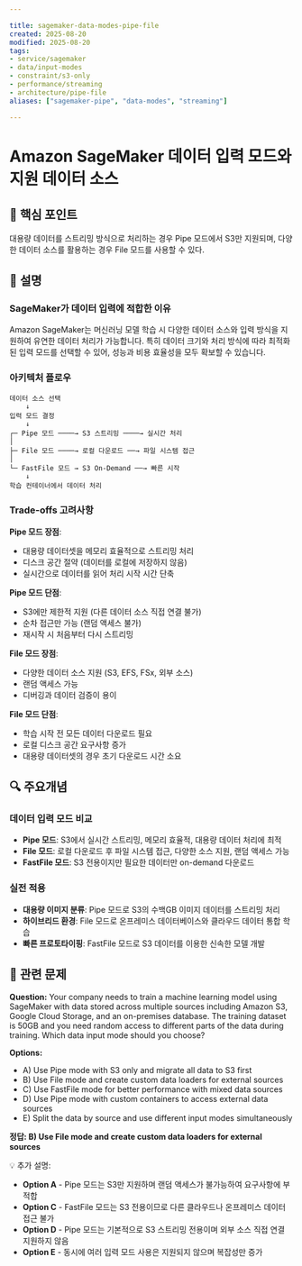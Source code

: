 ```yaml
---

title: sagemaker-data-modes-pipe-file
created: 2025-08-20
modified: 2025-08-20
tags:
- service/sagemaker
- data/input-modes
- constraint/s3-only
- performance/streaming
- architecture/pipe-file
aliases: ["sagemaker-pipe", "data-modes", "streaming"]

---
```


# Amazon SageMaker 데이터 입력 모드와 지원 데이터 소스

## 🎯 핵심 포인트

대용량 데이터를 스트리밍 방식으로 처리하는 경우 Pipe 모드에서 S3만 지원되며, 다양한 데이터 소스를 활용하는 경우 File 모드를 사용할 수 있다.

## 📝 설명

### SageMaker가 데이터 입력에 적합한 이유

Amazon SageMaker는 머신러닝 모델 학습 시 다양한 데이터 소스와 입력 방식을 지원하여 유연한 데이터 처리가 가능합니다. 특히 데이터 크기와 처리 방식에 따라 최적화된 입력 모드를 선택할 수 있어, 성능과 비용 효율성을 모두 확보할 수 있습니다.

### 아키텍처 플로우

```
데이터 소스 선택
    ↓
입력 모드 결정
    ↓
┌─ Pipe 모드 ────→ S3 스트리밍 ────→ 실시간 처리
│
├─ File 모드 ────→ 로컬 다운로드 ──→ 파일 시스템 접근
│
└─ FastFile 모드 → S3 On-Demand ──→ 빠른 시작
    ↓
학습 컨테이너에서 데이터 처리
```

### Trade-offs 고려사항

**Pipe 모드 장점**:
- 대용량 데이터셋을 메모리 효율적으로 스트리밍 처리
- 디스크 공간 절약 (데이터를 로컬에 저장하지 않음)
- 실시간으로 데이터를 읽어 처리 시작 시간 단축

**Pipe 모드 단점**:
- S3에만 제한적 지원 (다른 데이터 소스 직접 연결 불가)
- 순차 접근만 가능 (랜덤 액세스 불가)
- 재시작 시 처음부터 다시 스트리밍

**File 모드 장점**:
- 다양한 데이터 소스 지원 (S3, EFS, FSx, 외부 소스)
- 랜덤 액세스 가능
- 디버깅과 데이터 검증이 용이

**File 모드 단점**:
- 학습 시작 전 모든 데이터 다운로드 필요
- 로컬 디스크 공간 요구사항 증가
- 대용량 데이터셋의 경우 초기 다운로드 시간 소요

## 🔍 주요개념

### 데이터 입력 모드 비교

- **Pipe 모드**: S3에서 실시간 스트리밍, 메모리 효율적, 대용량 데이터 처리에 최적
- **File 모드**: 로컬 다운로드 후 파일 시스템 접근, 다양한 소스 지원, 랜덤 액세스 가능
- **FastFile 모드**: S3 전용이지만 필요한 데이터만 on-demand 다운로드

### 실전 적용

- **대용량 이미지 분류**: Pipe 모드로 S3의 수백GB 이미지 데이터를 스트리밍 처리
- **하이브리드 환경**: File 모드로 온프레미스 데이터베이스와 클라우드 데이터 통합 학습
- **빠른 프로토타이핑**: FastFile 모드로 S3 데이터를 이용한 신속한 모델 개발

## 📝 관련 문제

**Question:** Your company needs to train a machine learning model using SageMaker with data stored across multiple sources including Amazon S3, Google Cloud Storage, and an on-premises database. The training dataset is 50GB and you need random access to different parts of the data during training. Which data input mode should you choose?

**Options:**

- A) Use Pipe mode with S3 only and migrate all data to S3 first
- B) Use File mode and create custom data loaders for external sources
- C) Use FastFile mode for better performance with mixed data sources
- D) Use Pipe mode with custom containers to access external data sources
- E) Split the data by source and use different input modes simultaneously

**정답: B) Use File mode and create custom data loaders for external sources**

💡 추가 설명:

- **Option A** - Pipe 모드는 S3만 지원하며 랜덤 액세스가 불가능하여 요구사항에 부적합
- **Option C** - FastFile 모드는 S3 전용이므로 다른 클라우드나 온프레미스 데이터 접근 불가
- **Option D** - Pipe 모드는 기본적으로 S3 스트리밍 전용이며 외부 소스 직접 연결 지원하지 않음
- **Option E** - 동시에 여러 입력 모드 사용은 지원되지 않으며 복잡성만 증가